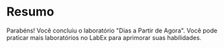 # Resumo

Parabéns! Você concluiu o laboratório "Dias a Partir de Agora". Você pode praticar mais laboratórios no LabEx para aprimorar suas habilidades.
